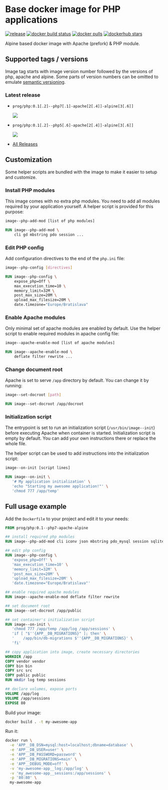 Base docker image for PHP applications
======================================
[![release](https://img.shields.io/github/release/prog/docker-php/all.svg?style=flat-square)](https://github.com/prog/docker-php/releases)
[![docker build status](https://img.shields.io/docker/build/prog/php.svg?style=flat-square)](https://hub.docker.com/r/prog/php/builds/)
[![docker pulls](https://img.shields.io/docker/pulls/prog/php.svg?style=flat-square)](https://hub.docker.com/r/prog/php/)
[![dockerhub stars](https://img.shields.io/docker/stars/prog/php.svg?style=flat-square)](https://hub.docker.com/r/prog/php/)

Alpine based docker image with Apache (prefork) & PHP module.


Supported tags / versions
-------------------------

Image tag starts with image version number followed by the versions of php, apache and alpine. Some parts of version
numbers can be omitted to emulate [semantic versioning](https://semver.org/).

### Latest release

- `prog/php:0.1[.2]--php7[.1]-apache[2[.4]]-alpine[3[.6]]`

  [![](https://images.microbadger.com/badges/image/prog/php:0.1.2--php7.1-apache2.4-alpine3.6.svg)](https://microbadger.com/images/prog/php:0.1.2--php7.1-apache2.4-alpine3.6)

- `prog/php:0.1[.2]--php5[.6]-apache[2[.4]]-alpine[3[.6]]`

  [![](https://images.microbadger.com/badges/image/prog/php:0.1.2--php5.6-apache2.4-alpine3.6.svg)](https://microbadger.com/images/prog/php:0.1.2--php7.1-apache2.4-alpine3.6)

- [All Releases](https://github.com/prog/docker-php/releases)


Customization
-------------

Some helper scripts are bundled with the image to make it easier to setup and customize.

### Install PHP modules

This image comes with no extra php modules. You need to add all modules required by your application yourself.
A helper script is provided for this purpose:

```bash
image--php-add-mod [list of php modules]
```

```Dockerfile
RUN image--php-add-mod \
    cli gd mbstring pdo session ...  
```

### Edit PHP config

Add configuration directives to the end of the `php.ini` file: 

```bash
image--php-config [directives]
```

```Dockerfile
RUN image--php-config \
    expose_php=Off \
    max_execution_time=10 \
    memory_limit=32M \
    post_max_size=20M \
    upload_max_filesize=20M \
    date.timezone="Europe/Bratislava"
```

### Enable Apache modules

Only minimal set of apache modules are enabled by default.
Use the helper script to enable required modules in apache config file:

```bash
image--apache-enable-mod [list of apache modules]
```

```Dockerfile
RUN image--apache-enable-mod \
    deflate filter rewrite ...
```

### Change document root

Apache is set to serve `/app` directory by default.
You can change it by running:

```bash
image--set-docroot [path]
```

```Dockerfile
RUN image--set-docroot /app/docroot
```

### Initialization script

The entrypoint is set to run an initialization script (`/usr/bin/image--init`) before executing Apache when
container is started. Initialization script is empty by default. You can add your own instructions there or replace
the whole file.

The helper script can be used to add instructions into the initialization script:

```bash
image--on-init [script lines]
```

```Dockerfile
RUN image--on-init \
   '# My application initialization' \
   'echo "Starting my awesome application!"' \
   'chmod 777 /app/temp'
```


Full usage example
------------------

Add the `Dockerfile` to your project and edit it to your needs:

```Dockerfile
FROM prog/php:0.1--php7-apache-alpine

## install required php modules
RUN image--php-add-mod cli iconv json mbstring pdo_mysql session sqlite3 tokenizer

## edit php config
RUN image--php-config \
   'expose_php=Off' \
   'max_execution_time=10' \
   'memory_limit=32M' \
   'post_max_size=20M' \
   'upload_max_filesize=20M' \
   'date.timezone="Europe/Bratislava"'

## enable required apache modules
RUN image--apache-enable-mod deflate filter rewrite

## set document root
RUN image--set-docroot /app/public

## set container's initialization script
RUN image--on-init \
   'chmod 777 /app/temp /app/log /app/sessions' \
   'if [ "$''{APP__DB_MIGRATIONS}" ]; then' \
   '	/app/bin/db-migrations $''{APP__DB_MIGRATIONS}' \
   'fi'

## copy application into image, create necessary directories
WORKDIR /app
COPY vendor vendor
COPY bin bin
COPY src src
COPY public public
RUN mkdir log temp sessions

## declare volumes, expose ports
VOLUME /app/log
VOLUME /app/sessions
EXPOSE 80
```

Build your image:

```bash
docker build . -t my-awesome-app
```

Run it:

```bash
docker run \
  -e 'APP__DB_DSN=mysql:host=localhost;dbname=database' \
  -e 'APP__DB_USER=user' \
  -e 'APP__DB_PASSWORD=password' \
  -e 'APP__DB_MIGRATIONS=main' \
  -e 'APP__DEBUG_MODE=off' \
  -v 'my-awesome-app__log:/app/log' \
  -v 'my_awesome-app__sessions:/app/sessions' \
  -p '80:80' \
  my-awesome-app
```
